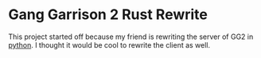 # Gang Garrison 2 Rust Rewrite

This project started off because my friend is rewriting the server of GG2 in [python](https://github.com/Minecraftboss318/gg2-python-dedicated-server). I thought it would be cool to rewrite the client as well.
